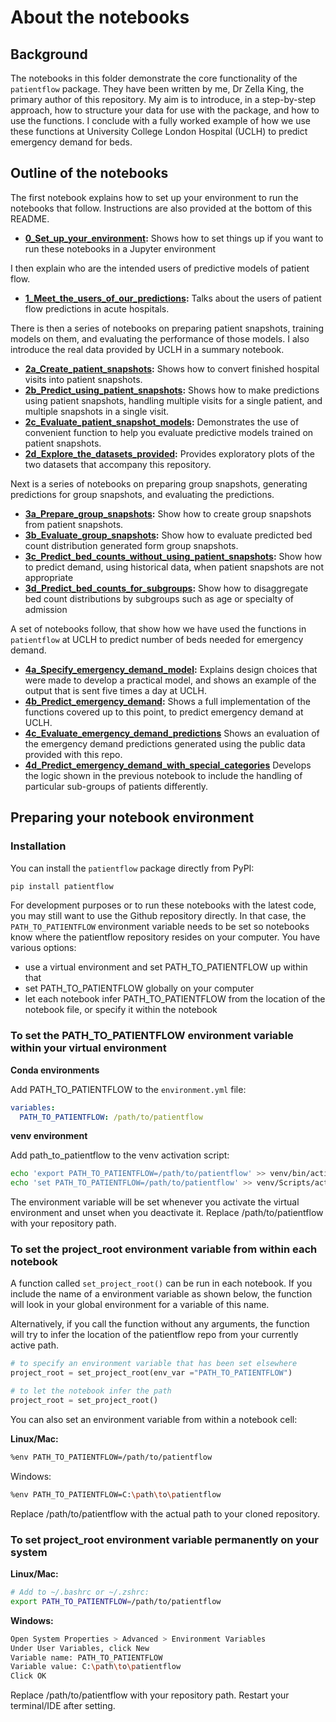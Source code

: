 # About the notebooks

## Background

The notebooks in this folder demonstrate the core functionality of the `patientflow` package. They have been written by me, Dr Zella King, the primary author of this repository. My aim is to introduce, in a step-by-step approach, how to structure your data for use with the package, and how to use the functions. I conclude with a fully worked example of how we use these functions at University College London Hospital (UCLH) to predict emergency demand for beds.

## Outline of the notebooks

The first notebook explains how to set up your environment to run the notebooks that follow. Instructions are also provided at the bottom of this README.

- **[0_Set_up_your_environment](https://github.com/UCL-CORU/patientflow/blob/main/notebooks/0_Set_up_your_environment.ipynb):** Shows how to set things up if you want to run these notebooks in a Jupyter environment

I then explain who are the intended users of predictive models of patient flow.

- **[1_Meet_the_users_of_our_predictions](https://github.com/UCL-CORU/patientflow/blob/main/notebooks/1_Meet_the_users_of_our_predictions.ipynb):** Talks about the users of patient flow predictions in acute hospitals.

There is then a series of notebooks on preparing patient snapshots, training models on them, and evaluating the performance of those models. I also introduce the real data provided by UCLH in a summary notebook.

- **[2a_Create_patient_snapshots](https://github.com/UCL-CORU/patientflow/blob/main/notebooks/2a_Create_patient_snapshots.ipynb):** Shows how to convert finished hospital visits into patient snapshots.
- **[2b_Predict_using_patient_snapshots](https://github.com/UCL-CORU/patientflow/blob/main/notebooks/2b_Predict_using_patient_snapshots.ipynb):** Shows how to make predictions using patient snapshots, handling multiple visits for a single patient, and multiple snapshots in a single visit.
- **[2c_Evaluate_patient_snapshot_models](https://github.com/UCL-CORU/patientflow/blob/main/notebooks/2c_Evaluate_patient_snapshot_models.ipynb):** Demonstrates the use of convenient function to help you evaluate predictive models trained on patient snapshots.
- **[2d_Explore_the_datasets_provided](https://github.com/UCL-CORU/patientflow/blob/main/notebooks/2d_Explore_the_datasets_provided.ipynb):** Provides exploratory plots of the two datasets that accompany this repository.

Next is a series of notebooks on preparing group snapshots, generating predictions for group snapshots, and evaluating the predictions.

- **[3a_Prepare_group_snapshots](https://github.com/UCL-CORU/patientflow/blob/main/notebooks/3a_Create_group_snapshots.ipynb):** Show how to create group snapshots from patient snapshots.
- **[3b_Evaluate_group_snapshots](https://github.com/UCL-CORU/patientflow/blob/main/notebooks/3b_Evaluate_group_snapshots.ipynb):** Show how to evaluate predicted bed count distribution generated form group snapshots.
- **[3c_Predict_bed_counts_without_using_patient_snapshots](https://github.com/UCL-CORU/patientflow/blob/main/notebooks/3c_Predict_bed_counts_without_using_patient_snapshots.ipynb):** Show how to predict demand, using historical data, when patient snapshots are not appropriate
- **[3d_Predict_bed_counts_for_subgroups](https://github.com/UCL-CORU/patientflow/blob/main/notebooks/3d_Predict_bed_counts_for_subgroups.ipynb):** Show how to disaggregate bed count distributions by subgroups such as age or specialty of admission

A set of notebooks follow, that show how we have used the functions in `patientflow` at UCLH to predict number of beds needed for emergency demand.

- **[4a_Specify_emergency_demand_model](https://github.com/UCL-CORU/patientflow/blob/main/notebooks/4a_Specify_emergency_demand_model.ipynb):** Explains design choices that were made to develop a practical model, and shows an example of the output that is sent five times a day at UCLH.
- **[4b_Predict_emergency_demand](https://github.com/UCL-CORU/patientflow/blob/main/notebooks/4b_Predict_emergency_demand.ipynb):** Shows a full implementation of the functions covered up to this point, to predict emergency demand at UCLH.
- **[4c_Evaluate_emergency_demand_predictions](https://github.com/UCL-CORU/patientflow/blob/main/notebooks/4b_Predict_demand_from_patients_in_ED.ipynb)** Shows an evaluation of the emergency demand predictions generated using the public data provided with this repo.
- **[4d_Predict_emergency_demand_with_special_categories](https://github.com/UCL-CORU/patientflow/blob/main/notebooks/4d_Predict_emergency_demand_with_special_categories.ipynb)** Develops the logic shown in the previous notebook to include the handling of particular sub-groups of patients differently.

## Preparing your notebook environment

### Installation

You can install the `patientflow` package directly from PyPI:

```bash
pip install patientflow
```

For development purposes or to run these notebooks with the latest code, you may still want to use the Github repository directly. In that case, the `PATH_TO_PATIENTFLOW` environment variable needs to be set so notebooks know where the patientflow repository resides on your computer. You have various options:

- use a virtual environment and set PATH_TO_PATIENTFLOW up within that
- set PATH_TO_PATIENTFLOW globally on your computer
- let each notebook infer PATH_TO_PATIENTFLOW from the location of the notebook file, or specify it within the notebook

### To set the PATH_TO_PATIENTFLOW environment variable within your virtual environment

**Conda environments**

Add PATH_TO_PATIENTFLOW to the `environment.yml` file:

```yaml
variables:
  PATH_TO_PATIENTFLOW: /path/to/patientflow
```

**venv environment**

Add path_to_patientflow to the venv activation script:

```sh
echo 'export PATH_TO_PATIENTFLOW=/path/to/patientflow' >> venv/bin/activate  # Linux/Mac
echo 'set PATH_TO_PATIENTFLOW=/path/to/patientflow' >> venv/Scripts/activate.bat  # Windows
```

The environment variable will be set whenever you activate the virtual environment and unset when you deactivate it.
Replace /path/to/patientflow with your repository path.

### To set the project_root environment variable from within each notebook

A function called `set_project_root()` can be run in each notebook. If you include the name of a environment variable as shown below, the function will look in your global environment for a variable of this name.

Alternatively, if you call the function without any arguments, the function will try to infer the location of the patientflow repo from your currently active path.

```python
# to specify an environment variable that has been set elsewhere
project_root = set_project_root(env_var ="PATH_TO_PATIENTFLOW")

# to let the notebook infer the path
project_root = set_project_root()

```

You can also set an environment variable from within a notebook cell:

**Linux/Mac:**

```sh
%env PATH_TO_PATIENTFLOW=/path/to/patientflow
```

Windows:

```sh
%env PATH_TO_PATIENTFLOW=C:\path\to\patientflow
```

Replace /path/to/patientflow with the actual path to your cloned repository.

### To set project_root environment variable permanently on your system

**Linux/Mac:**

```sh
# Add to ~/.bashrc or ~/.zshrc:
export PATH_TO_PATIENTFLOW=/path/to/patientflow
```

**Windows:**

```sh
Open System Properties > Advanced > Environment Variables
Under User Variables, click New
Variable name: PATH_TO_PATIENTFLOW
Variable value: C:\path\to\patientflow
Click OK
```

Replace /path/to/patientflow with your repository path. Restart your terminal/IDE after setting.
